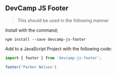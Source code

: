 ## DevCamp JS Footer

> This should be used in the following manner

Install with the command;

```
npm install --save devcamp-js-footer
```

Add to a JavaScript Project with the following code:

```javascript
import { footer } from 'devcamp-js-footer';

footer('Parker Nelson')
```